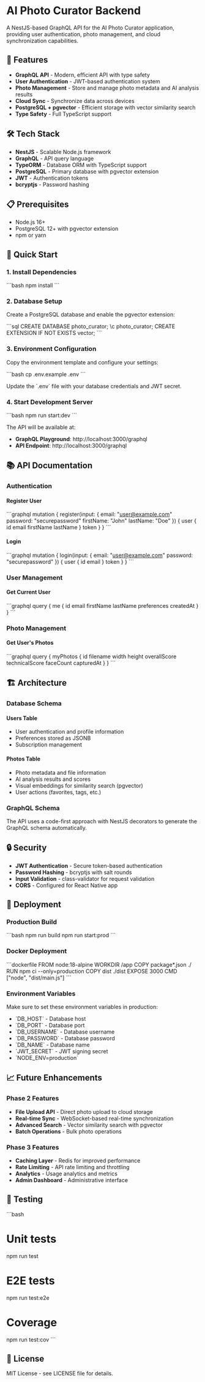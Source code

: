 # AI Photo Curator Backend

A NestJS-based GraphQL API for the AI Photo Curator application, providing user authentication, photo management, and cloud synchronization capabilities.

## 🚀 Features

- **GraphQL API** - Modern, efficient API with type safety
- **User Authentication** - JWT-based authentication system
- **Photo Management** - Store and manage photo metadata and AI analysis results
- **Cloud Sync** - Synchronize data across devices
- **PostgreSQL + pgvector** - Efficient storage with vector similarity search
- **Type Safety** - Full TypeScript support

## 🛠️ Tech Stack

- **NestJS** - Scalable Node.js framework
- **GraphQL** - API query language
- **TypeORM** - Database ORM with TypeScript support
- **PostgreSQL** - Primary database with pgvector extension
- **JWT** - Authentication tokens
- **bcryptjs** - Password hashing

## 📋 Prerequisites

- Node.js 16+
- PostgreSQL 12+ with pgvector extension
- npm or yarn

## 🚀 Quick Start

### 1. Install Dependencies

\`\`\`bash
npm install
\`\`\`

### 2. Database Setup

Create a PostgreSQL database and enable the pgvector extension:

\`\`\`sql
CREATE DATABASE photo_curator;
\\c photo_curator;
CREATE EXTENSION IF NOT EXISTS vector;
\`\`\`

### 3. Environment Configuration

Copy the environment template and configure your settings:

\`\`\`bash
cp .env.example .env
\`\`\`

Update the \`.env\` file with your database credentials and JWT secret.

### 4. Start Development Server

\`\`\`bash
npm run start:dev
\`\`\`

The API will be available at:
- **GraphQL Playground**: http://localhost:3000/graphql
- **API Endpoint**: http://localhost:3000/graphql

## 📚 API Documentation

### Authentication

#### Register User
\`\`\`graphql
mutation {
  register(input: {
    email: "user@example.com"
    password: "securepassword"
    firstName: "John"
    lastName: "Doe"
  }) {
    user {
      id
      email
      firstName
      lastName
    }
    token
  }
}
\`\`\`

#### Login
\`\`\`graphql
mutation {
  login(input: {
    email: "user@example.com"
    password: "securepassword"
  }) {
    user {
      id
      email
    }
    token
  }
}
\`\`\`

### User Management

#### Get Current User
\`\`\`graphql
query {
  me {
    id
    email
    firstName
    lastName
    preferences
    createdAt
  }
}
\`\`\`

### Photo Management

#### Get User's Photos
\`\`\`graphql
query {
  myPhotos {
    id
    filename
    width
    height
    overallScore
    technicalScore
    faceCount
    capturedAt
  }
}
\`\`\`

## 🏗️ Architecture

### Database Schema

#### Users Table
- User authentication and profile information
- Preferences stored as JSONB
- Subscription management

#### Photos Table
- Photo metadata and file information
- AI analysis results and scores
- Visual embeddings for similarity search (pgvector)
- User actions (favorites, tags, etc.)

### GraphQL Schema

The API uses a code-first approach with NestJS decorators to generate the GraphQL schema automatically.

## 🔒 Security

- **JWT Authentication** - Secure token-based authentication
- **Password Hashing** - bcryptjs with salt rounds
- **Input Validation** - class-validator for request validation
- **CORS** - Configured for React Native app

## 🚀 Deployment

### Production Build

\`\`\`bash
npm run build
npm run start:prod
\`\`\`

### Docker Deployment

\`\`\`dockerfile
FROM node:18-alpine
WORKDIR /app
COPY package*.json ./
RUN npm ci --only=production
COPY dist ./dist
EXPOSE 3000
CMD ["node", "dist/main.js"]
\`\`\`

### Environment Variables

Make sure to set these environment variables in production:

- \`DB_HOST\` - Database host
- \`DB_PORT\` - Database port
- \`DB_USERNAME\` - Database username
- \`DB_PASSWORD\` - Database password
- \`DB_NAME\` - Database name
- \`JWT_SECRET\` - JWT signing secret
- \`NODE_ENV=production\`

## 📈 Future Enhancements

### Phase 2 Features
- **File Upload API** - Direct photo upload to cloud storage
- **Real-time Sync** - WebSocket-based real-time synchronization
- **Advanced Search** - Vector similarity search with pgvector
- **Batch Operations** - Bulk photo operations

### Phase 3 Features
- **Caching Layer** - Redis for improved performance
- **Rate Limiting** - API rate limiting and throttling
- **Analytics** - Usage analytics and metrics
- **Admin Dashboard** - Administrative interface

## 🧪 Testing

\`\`\`bash
# Unit tests
npm run test

# E2E tests
npm run test:e2e

# Coverage
npm run test:cov
\`\`\`

## 📝 License

MIT License - see LICENSE file for details.